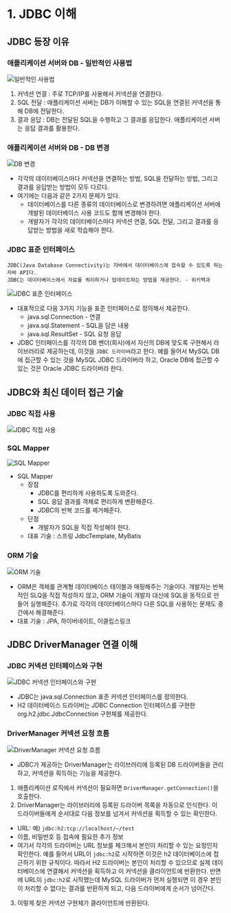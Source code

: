 # 1. JDBC 이해

## JDBC 등장 이유

### 애플리케이션 서버와 DB - 일반적인 사용법

![일반적인 사용법](https://github.com/taechacode/SpringDB1Repository/assets/63395751/dbd03b51-027e-4311-93c3-2149904ded60)

1. 커넥션 연결 : 주로 TCP/IP를 사용해서 커넥션을 연결한다.
2. SQL 전달 : 애플리케이션 서버는 DB가 이해할 수 있는 SQL을 연결된 커넥션을 통해 DB에 전달한다.
3. 결과 응답 : DB는 전달된 SQL을 수행하고 그 결과를 응답한다. 애플리케이션 서버는 응답 결과를 활용한다.

### 애플리케이션 서버와 DB - DB 변경

![DB 변경](https://github.com/taechacode/SpringDB1Repository/assets/63395751/3c6bfdd8-8668-490f-9e69-e0037295bb03)

- 각각의 데이터베이스마다 커넥션을 연결하는 방법, SQL을 전달하는 방법, 그리고 결과를 응답받는 방법이 모두 다르다.
- 여기에는 다음과 같은 2가지 문제가 있다.
  - 데이터베이스를 다른 종류의 데이터베이스로 변경하려면 애플리케이션 서버에 개발된 데이터베이스 사용 코드도 함께 변경해야 한다.
  - 개발자가 각각의 데이터베이스마다 커넥션 연결, SQL 전달, 그리고 결과를 응답받는 방법을 새로 학습해야 한다.

### JDBC 표준 인터페이스

```
JDBC(Java Database Connectivity)는 자바에서 데이터베이스에 접속할 수 있도록 하는 자바 API다.
JDBC는 데이터베이스에서 자료를 쿼리하거나 업데이트하는 방법을 제공한다. - 위키백과
```

![JDBC 표준 인터페이스](https://github.com/taechacode/SpringDB1Repository/assets/63395751/680e8caf-e4f3-44f9-824e-45999e1e6ad5)

- 대표적으로 다음 3가지 기능을 표준 인터페이스로 정의해서 제공한다.
  - java.sql.Connection - 연결
  - java.sql.Statement - SQL을 담은 내용
  - java.sql.ResultSet - SQL 요청 응답
- JDBC 인터페이스를 각각의 DB 벤더(회사)에서 자신의 DB에 맞도록 구현해서 라이브러리로 제공하는데, 이것을 `JDBC 드라이버`라고 한다. 예를 들어서 MySQL DB에 접근할 수 있는 것을 MySQL JDBC 드라이버라 하고, Oracle DB에 접근할 수 있는 것은 Oracle JDBC 드라이버라 한다.

## JDBC와 최신 데이터 접근 기술

### JDBC 직접 사용

![JDBC 직접 사용](https://github.com/taechacode/SpringDB1Repository/assets/63395751/2a38b88a-7876-498d-8cb9-8f751c20f3b1)

### SQL Mapper

![SQL Mapper](https://github.com/taechacode/SpringDB1Repository/assets/63395751/97d76414-f709-4c38-b75a-d7778e5f1ae2)

- SQL Mapper
  - 장점
    - JDBC를 편리하게 사용하도록 도와준다.
    - SQL 응답 결과를 객체로 편리하게 변환해준다.
    - JDBC의 반복 코드를 제거해준다.
  - 단점
    - 개발자가 SQL을 직접 작성해야 한다.
  - 대표 기술 : 스프링 JdbcTemplate, MyBatis

### ORM 기술

![ORM 기술](https://github.com/taechacode/SpringDB1Repository/assets/63395751/05ed3bc9-0e2d-4194-8540-ba13b5bf4214)

- ORM은 객체를 관계형 데이터베이스 테이블과 매핑해주는 기술이다. 개발자는 반복적인 SLQ을 직접 작성하지 않고, ORM 기술이 개발자 대신에 SQL을 동적으로 만들어 실행해준다. 추가로 각각의 데이터베이스마다 다른 SQL을 사용하는 문제도 중간에서 해결해준다.
- 대표 기술 : JPA, 하이버네이트, 이클립스링크

## JDBC DriverManager 연결 이해

### JDBC 커넥션 인터페이스와 구현

![JDBC 커넥션 인터페이스와 구현](https://github.com/taechacode/SpringDB1Repository/assets/63395751/97701011-2085-4ca2-bd6c-62004b2c86f1)

- JDBC는 java.sql.Connection 표준 커넥션 인터페이스를 정의한다.
- H2 데이터베이스 드라이버는 JDBC Connection 인터페이스를 구현한 org.h2.jdbc.JdbcConnection 구현체를 제공한다.

### DriverManager 커넥션 요청 흐름

![DriverManager 커넥션 요청 흐름](https://github.com/taechacode/SpringDB1Repository/assets/63395751/0ba20475-7d4b-4605-9e17-311f7b14c226)

- JDBC가 제공하는 DriverManager는 라이브러리에 등록된 DB 드라이버들을 관리하고, 커넥션을 획득하는 기능을 제공한다.

1. 애플리케이션 로직에서 커넥션이 필요하면 `DriverManager.getConnection()`을 호출한다.
2. DriverManager는 라이브러리에 등록된 드라이버 목록을 자동으로 인식한다. 이 드라이버들에게 순서대로 다음 정보를 넘겨서 커넥션을 획득할 수 있는 확인한다.
  - URL: 예) `jdbc:h2:tcp://localhost/~/test`
  - 이름, 비밀번호 등 접속에 필요한 추가 정보
  - 여기서 각각의 드라이버는 URL 정보를 체크해서 본인이 처리할 수 있는 요청인지 확인한다. 예를 들어서 URL이 `jdbc:h2`로 시작하면 이것은 h2 데이터베이스에 접근하기 위한 규칙이다. 따라서 H2 드라이버는 본인이 처리할 수 있으므로 실제 데이터베이스에 연결해서 커넥션을 획득하고 이 커넥션을 클라이언트에 반환한다. 반면에 URL이 `jdbc:h2`로 시작했는데 MySQL 드라이버가 먼저 실행되면 이 경우 본인이 처리할 수 없다는 결과를 반환하게 되고, 다음 드라이버에게 순서가 넘어간다.
3. 이렇게 찾은 커넥션 구현체가 클라이언트에 반환된다.
